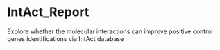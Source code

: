 # IntAct_Report
Explore whether the molecular interactions can improve positive control genes identifications via IntAct database
